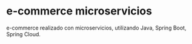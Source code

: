 # e-commerce microservicios
e-commerce realizado con microservicios, utilizando Java, Spring Boot, Spring Cloud.